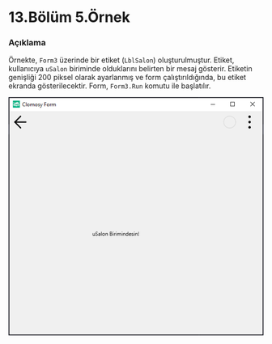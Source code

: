 # 13.Bölüm 5.Örnek

### Açıklama

Örnekte, `Form3` üzerinde bir etiket (`LblSalon`) oluşturulmuştur. Etiket, kullanıcıya `uSalon` biriminde olduklarını belirten bir mesaj gösterir. Etiketin genişliği 200 piksel olarak ayarlanmış ve form çalıştırıldığında, bu etiket ekranda gösterilecektir. Form, `Form3.Run` komutu ile başlatılır.

![Bolum 13-Örnek 5](Bolum13_Ornek5.png)